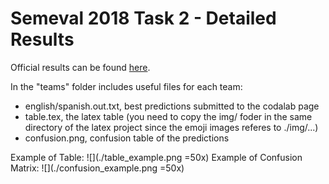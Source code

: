 Semeval 2018 Task 2 - Detailed Results
===== 

Official results can be found [here](https://goo.gl/P515KW).

In the "teams" folder includes useful files for each team:
* english/spanish.out.txt, best predictions submitted to the codalab page
* table.tex, the latex table (you need to copy the img/ foder in the same directory of the latex project since the emoji images referes to ./img/...) 
* confusion.png, confusion table of the predictions

Example of Table:
![](./table_example.png =50x)
Example of Confusion Matrix:
![](./confusion_example.png =50x)
